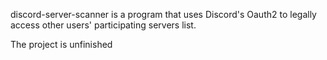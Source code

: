 discord-server-scanner is a program that uses Discord's Oauth2 to legally access other users' participating servers list.

The project is unfinished
